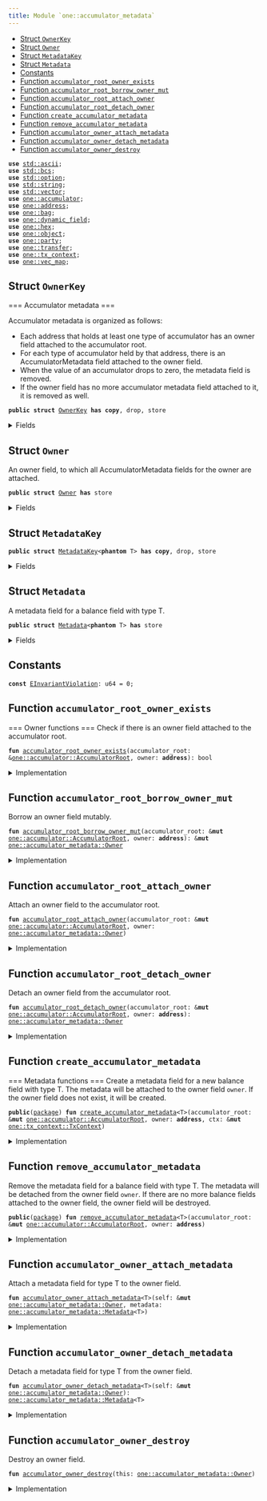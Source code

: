 ```yaml
---
title: Module `one::accumulator_metadata`
---
```




-  [Struct `OwnerKey`](#sui_accumulator_metadata_OwnerKey)
-  [Struct `Owner`](#sui_accumulator_metadata_Owner)
-  [Struct `MetadataKey`](#sui_accumulator_metadata_MetadataKey)
-  [Struct `Metadata`](#sui_accumulator_metadata_Metadata)
-  [Constants](#@Constants_0)
-  [Function `accumulator_root_owner_exists`](#sui_accumulator_metadata_accumulator_root_owner_exists)
-  [Function `accumulator_root_borrow_owner_mut`](#sui_accumulator_metadata_accumulator_root_borrow_owner_mut)
-  [Function `accumulator_root_attach_owner`](#sui_accumulator_metadata_accumulator_root_attach_owner)
-  [Function `accumulator_root_detach_owner`](#sui_accumulator_metadata_accumulator_root_detach_owner)
-  [Function `create_accumulator_metadata`](#sui_accumulator_metadata_create_accumulator_metadata)
-  [Function `remove_accumulator_metadata`](#sui_accumulator_metadata_remove_accumulator_metadata)
-  [Function `accumulator_owner_attach_metadata`](#sui_accumulator_metadata_accumulator_owner_attach_metadata)
-  [Function `accumulator_owner_detach_metadata`](#sui_accumulator_metadata_accumulator_owner_detach_metadata)
-  [Function `accumulator_owner_destroy`](#sui_accumulator_metadata_accumulator_owner_destroy)


<pre><code><b>use</b> <a href="../std/ascii.md#std_ascii">std::ascii</a>;
<b>use</b> <a href="../std/bcs.md#std_bcs">std::bcs</a>;
<b>use</b> <a href="../std/option.md#std_option">std::option</a>;
<b>use</b> <a href="../std/string.md#std_string">std::string</a>;
<b>use</b> <a href="../std/vector.md#std_vector">std::vector</a>;
<b>use</b> <a href="../sui/accumulator.md#sui_accumulator">one::accumulator</a>;
<b>use</b> <a href="../sui/address.md#sui_address">one::address</a>;
<b>use</b> <a href="../sui/bag.md#sui_bag">one::bag</a>;
<b>use</b> <a href="../sui/dynamic_field.md#sui_dynamic_field">one::dynamic_field</a>;
<b>use</b> <a href="../sui/hex.md#sui_hex">one::hex</a>;
<b>use</b> <a href="../sui/object.md#sui_object">one::object</a>;
<b>use</b> <a href="../sui/party.md#sui_party">one::party</a>;
<b>use</b> <a href="../sui/transfer.md#sui_transfer">one::transfer</a>;
<b>use</b> <a href="../sui/tx_context.md#sui_tx_context">one::tx_context</a>;
<b>use</b> <a href="../sui/vec_map.md#sui_vec_map">one::vec_map</a>;
</code></pre>



<a name="sui_accumulator_metadata_OwnerKey"></a>

## Struct `OwnerKey`

=== Accumulator metadata ===

Accumulator metadata is organized as follows:
- Each address that holds at least one type of accumulator has an owner field attached
to the accumulator root.
- For each type of accumulator held by that address, there is an AccumulatorMetadata field
attached to the owner field.
- When the value of an accumulator drops to zero, the metadata field is removed.
- If the owner field has no more accumulator metadata field attached to it, it is removed
as well.


<pre><code><b>public</b> <b>struct</b> <a href="../sui/accumulator_metadata.md#sui_accumulator_metadata_OwnerKey">OwnerKey</a> <b>has</b> <b>copy</b>, drop, store
</code></pre>



<details>
<summary>Fields</summary>


<dl>
<dt>
<code>owner: <b>address</b></code>
</dt>
<dd>
</dd>
</dl>


</details>

<a name="sui_accumulator_metadata_Owner"></a>

## Struct `Owner`

An owner field, to which all AccumulatorMetadata fields for the owner are
attached.


<pre><code><b>public</b> <b>struct</b> <a href="../sui/accumulator_metadata.md#sui_accumulator_metadata_Owner">Owner</a> <b>has</b> store
</code></pre>



<details>
<summary>Fields</summary>


<dl>
<dt>
<code>balances: <a href="../sui/bag.md#sui_bag_Bag">one::bag::Bag</a></code>
</dt>
<dd>
 The individual balances owned by the owner.
</dd>
<dt>
<code>owner: <b>address</b></code>
</dt>
<dd>
</dd>
</dl>


</details>

<a name="sui_accumulator_metadata_MetadataKey"></a>

## Struct `MetadataKey`



<pre><code><b>public</b> <b>struct</b> <a href="../sui/accumulator_metadata.md#sui_accumulator_metadata_MetadataKey">MetadataKey</a>&lt;<b>phantom</b> T&gt; <b>has</b> <b>copy</b>, drop, store
</code></pre>



<details>
<summary>Fields</summary>


<dl>
</dl>


</details>

<a name="sui_accumulator_metadata_Metadata"></a>

## Struct `Metadata`

A metadata field for a balance field with type T.


<pre><code><b>public</b> <b>struct</b> <a href="../sui/accumulator_metadata.md#sui_accumulator_metadata_Metadata">Metadata</a>&lt;<b>phantom</b> T&gt; <b>has</b> store
</code></pre>



<details>
<summary>Fields</summary>


<dl>
<dt>
<code>fields: <a href="../sui/bag.md#sui_bag_Bag">one::bag::Bag</a></code>
</dt>
<dd>
 Any per-balance fields we wish to add in the future.
</dd>
</dl>


</details>

<a name="@Constants_0"></a>

## Constants


<a name="sui_accumulator_metadata_EInvariantViolation"></a>



<pre><code><b>const</b> <a href="../sui/accumulator_metadata.md#sui_accumulator_metadata_EInvariantViolation">EInvariantViolation</a>: u64 = 0;
</code></pre>



<a name="sui_accumulator_metadata_accumulator_root_owner_exists"></a>

## Function `accumulator_root_owner_exists`

=== Owner functions ===
Check if there is an owner field attached to the accumulator root.


<pre><code><b>fun</b> <a href="../sui/accumulator_metadata.md#sui_accumulator_metadata_accumulator_root_owner_exists">accumulator_root_owner_exists</a>(accumulator_root: &<a href="../sui/accumulator.md#sui_accumulator_AccumulatorRoot">one::accumulator::AccumulatorRoot</a>, owner: <b>address</b>): bool
</code></pre>



<details>
<summary>Implementation</summary>


<pre><code><b>fun</b> <a href="../sui/accumulator_metadata.md#sui_accumulator_metadata_accumulator_root_owner_exists">accumulator_root_owner_exists</a>(accumulator_root: &AccumulatorRoot, owner: <b>address</b>): bool {
    <a href="../sui/dynamic_field.md#sui_dynamic_field_exists_with_type">dynamic_field::exists_with_type</a>&lt;<a href="../sui/accumulator_metadata.md#sui_accumulator_metadata_OwnerKey">OwnerKey</a>, <a href="../sui/accumulator_metadata.md#sui_accumulator_metadata_Owner">Owner</a>&gt;(accumulator_root.id(), <a href="../sui/accumulator_metadata.md#sui_accumulator_metadata_OwnerKey">OwnerKey</a> { owner })
}
</code></pre>



</details>

<a name="sui_accumulator_metadata_accumulator_root_borrow_owner_mut"></a>

## Function `accumulator_root_borrow_owner_mut`

Borrow an owner field mutably.


<pre><code><b>fun</b> <a href="../sui/accumulator_metadata.md#sui_accumulator_metadata_accumulator_root_borrow_owner_mut">accumulator_root_borrow_owner_mut</a>(accumulator_root: &<b>mut</b> <a href="../sui/accumulator.md#sui_accumulator_AccumulatorRoot">one::accumulator::AccumulatorRoot</a>, owner: <b>address</b>): &<b>mut</b> <a href="../sui/accumulator_metadata.md#sui_accumulator_metadata_Owner">one::accumulator_metadata::Owner</a>
</code></pre>



<details>
<summary>Implementation</summary>


<pre><code><b>fun</b> <a href="../sui/accumulator_metadata.md#sui_accumulator_metadata_accumulator_root_borrow_owner_mut">accumulator_root_borrow_owner_mut</a>(
    accumulator_root: &<b>mut</b> AccumulatorRoot,
    owner: <b>address</b>,
): &<b>mut</b> <a href="../sui/accumulator_metadata.md#sui_accumulator_metadata_Owner">Owner</a> {
    <a href="../sui/dynamic_field.md#sui_dynamic_field_borrow_mut">dynamic_field::borrow_mut</a>(accumulator_root.id_mut(), <a href="../sui/accumulator_metadata.md#sui_accumulator_metadata_OwnerKey">OwnerKey</a> { owner })
}
</code></pre>



</details>

<a name="sui_accumulator_metadata_accumulator_root_attach_owner"></a>

## Function `accumulator_root_attach_owner`

Attach an owner field to the accumulator root.


<pre><code><b>fun</b> <a href="../sui/accumulator_metadata.md#sui_accumulator_metadata_accumulator_root_attach_owner">accumulator_root_attach_owner</a>(accumulator_root: &<b>mut</b> <a href="../sui/accumulator.md#sui_accumulator_AccumulatorRoot">one::accumulator::AccumulatorRoot</a>, owner: <a href="../sui/accumulator_metadata.md#sui_accumulator_metadata_Owner">one::accumulator_metadata::Owner</a>)
</code></pre>



<details>
<summary>Implementation</summary>


<pre><code><b>fun</b> <a href="../sui/accumulator_metadata.md#sui_accumulator_metadata_accumulator_root_attach_owner">accumulator_root_attach_owner</a>(accumulator_root: &<b>mut</b> AccumulatorRoot, owner: <a href="../sui/accumulator_metadata.md#sui_accumulator_metadata_Owner">Owner</a>) {
    <a href="../sui/dynamic_field.md#sui_dynamic_field_add">dynamic_field::add</a>(accumulator_root.id_mut(), <a href="../sui/accumulator_metadata.md#sui_accumulator_metadata_OwnerKey">OwnerKey</a> { owner: owner.owner }, owner);
}
</code></pre>



</details>

<a name="sui_accumulator_metadata_accumulator_root_detach_owner"></a>

## Function `accumulator_root_detach_owner`

Detach an owner field from the accumulator root.


<pre><code><b>fun</b> <a href="../sui/accumulator_metadata.md#sui_accumulator_metadata_accumulator_root_detach_owner">accumulator_root_detach_owner</a>(accumulator_root: &<b>mut</b> <a href="../sui/accumulator.md#sui_accumulator_AccumulatorRoot">one::accumulator::AccumulatorRoot</a>, owner: <b>address</b>): <a href="../sui/accumulator_metadata.md#sui_accumulator_metadata_Owner">one::accumulator_metadata::Owner</a>
</code></pre>



<details>
<summary>Implementation</summary>


<pre><code><b>fun</b> <a href="../sui/accumulator_metadata.md#sui_accumulator_metadata_accumulator_root_detach_owner">accumulator_root_detach_owner</a>(accumulator_root: &<b>mut</b> AccumulatorRoot, owner: <b>address</b>): <a href="../sui/accumulator_metadata.md#sui_accumulator_metadata_Owner">Owner</a> {
    <a href="../sui/dynamic_field.md#sui_dynamic_field_remove">dynamic_field::remove</a>(accumulator_root.id_mut(), <a href="../sui/accumulator_metadata.md#sui_accumulator_metadata_OwnerKey">OwnerKey</a> { owner })
}
</code></pre>



</details>

<a name="sui_accumulator_metadata_create_accumulator_metadata"></a>

## Function `create_accumulator_metadata`

=== Metadata functions ===
Create a metadata field for a new balance field with type T.
The metadata will be attached to the owner field <code>owner</code>.
If the owner field does not exist, it will be created.


<pre><code><b>public</b>(<a href="../sui/package.md#sui_package">package</a>) <b>fun</b> <a href="../sui/accumulator_metadata.md#sui_accumulator_metadata_create_accumulator_metadata">create_accumulator_metadata</a>&lt;T&gt;(accumulator_root: &<b>mut</b> <a href="../sui/accumulator.md#sui_accumulator_AccumulatorRoot">one::accumulator::AccumulatorRoot</a>, owner: <b>address</b>, ctx: &<b>mut</b> <a href="../sui/tx_context.md#sui_tx_context_TxContext">one::tx_context::TxContext</a>)
</code></pre>



<details>
<summary>Implementation</summary>


<pre><code><b>public</b>(<a href="../sui/package.md#sui_package">package</a>) <b>fun</b> <a href="../sui/accumulator_metadata.md#sui_accumulator_metadata_create_accumulator_metadata">create_accumulator_metadata</a>&lt;T&gt;(
    accumulator_root: &<b>mut</b> AccumulatorRoot,
    owner: <b>address</b>,
    ctx: &<b>mut</b> TxContext,
) {
    <b>let</b> metadata = <a href="../sui/accumulator_metadata.md#sui_accumulator_metadata_Metadata">Metadata</a>&lt;T&gt; {
        fields: <a href="../sui/bag.md#sui_bag_new">bag::new</a>(ctx),
    };
    <b>if</b> (accumulator_root.owner_exists(owner)) {
        <b>let</b> accumulator_owner = accumulator_root.borrow_owner_mut(owner);
        <b>assert</b>!(accumulator_owner.owner == owner, <a href="../sui/accumulator_metadata.md#sui_accumulator_metadata_EInvariantViolation">EInvariantViolation</a>);
        accumulator_owner.attach_metadata(metadata);
    } <b>else</b> {
        <b>let</b> <b>mut</b> accumulator_owner = <a href="../sui/accumulator_metadata.md#sui_accumulator_metadata_Owner">Owner</a> {
            balances: <a href="../sui/bag.md#sui_bag_new">bag::new</a>(ctx),
            owner,
        };
        accumulator_owner.attach_metadata(metadata);
        accumulator_root.attach_owner(accumulator_owner);
    }
}
</code></pre>



</details>

<a name="sui_accumulator_metadata_remove_accumulator_metadata"></a>

## Function `remove_accumulator_metadata`

Remove the metadata field for a balance field with type T.
The metadata will be detached from the owner field <code>owner</code>.
If there are no more balance fields attached to the owner field,
the owner field will be destroyed.


<pre><code><b>public</b>(<a href="../sui/package.md#sui_package">package</a>) <b>fun</b> <a href="../sui/accumulator_metadata.md#sui_accumulator_metadata_remove_accumulator_metadata">remove_accumulator_metadata</a>&lt;T&gt;(accumulator_root: &<b>mut</b> <a href="../sui/accumulator.md#sui_accumulator_AccumulatorRoot">one::accumulator::AccumulatorRoot</a>, owner: <b>address</b>)
</code></pre>



<details>
<summary>Implementation</summary>


<pre><code><b>public</b>(<a href="../sui/package.md#sui_package">package</a>) <b>fun</b> <a href="../sui/accumulator_metadata.md#sui_accumulator_metadata_remove_accumulator_metadata">remove_accumulator_metadata</a>&lt;T&gt;(
    accumulator_root: &<b>mut</b> AccumulatorRoot,
    owner: <b>address</b>,
) {
    <b>let</b> is_empty = {
        <b>let</b> accumulator_owner = accumulator_root.borrow_owner_mut(owner);
        <b>let</b> <a href="../sui/accumulator_metadata.md#sui_accumulator_metadata_Metadata">Metadata</a> { fields } = accumulator_owner.detach_metadata&lt;T&gt;();
        fields.destroy_empty();
        accumulator_owner.balances.is_empty()
    };
    <b>if</b> (is_empty) {
        accumulator_root.detach_owner(owner).destroy();
    }
}
</code></pre>



</details>

<a name="sui_accumulator_metadata_accumulator_owner_attach_metadata"></a>

## Function `accumulator_owner_attach_metadata`

Attach a metadata field for type T to the owner field.


<pre><code><b>fun</b> <a href="../sui/accumulator_metadata.md#sui_accumulator_metadata_accumulator_owner_attach_metadata">accumulator_owner_attach_metadata</a>&lt;T&gt;(self: &<b>mut</b> <a href="../sui/accumulator_metadata.md#sui_accumulator_metadata_Owner">one::accumulator_metadata::Owner</a>, metadata: <a href="../sui/accumulator_metadata.md#sui_accumulator_metadata_Metadata">one::accumulator_metadata::Metadata</a>&lt;T&gt;)
</code></pre>



<details>
<summary>Implementation</summary>


<pre><code><b>fun</b> <a href="../sui/accumulator_metadata.md#sui_accumulator_metadata_accumulator_owner_attach_metadata">accumulator_owner_attach_metadata</a>&lt;T&gt;(self: &<b>mut</b> <a href="../sui/accumulator_metadata.md#sui_accumulator_metadata_Owner">Owner</a>, metadata: <a href="../sui/accumulator_metadata.md#sui_accumulator_metadata_Metadata">Metadata</a>&lt;T&gt;) {
    self.balances.add(<a href="../sui/accumulator_metadata.md#sui_accumulator_metadata_MetadataKey">MetadataKey</a>&lt;T&gt;(), metadata);
}
</code></pre>



</details>

<a name="sui_accumulator_metadata_accumulator_owner_detach_metadata"></a>

## Function `accumulator_owner_detach_metadata`

Detach a metadata field for type T from the owner field.


<pre><code><b>fun</b> <a href="../sui/accumulator_metadata.md#sui_accumulator_metadata_accumulator_owner_detach_metadata">accumulator_owner_detach_metadata</a>&lt;T&gt;(self: &<b>mut</b> <a href="../sui/accumulator_metadata.md#sui_accumulator_metadata_Owner">one::accumulator_metadata::Owner</a>): <a href="../sui/accumulator_metadata.md#sui_accumulator_metadata_Metadata">one::accumulator_metadata::Metadata</a>&lt;T&gt;
</code></pre>



<details>
<summary>Implementation</summary>


<pre><code><b>fun</b> <a href="../sui/accumulator_metadata.md#sui_accumulator_metadata_accumulator_owner_detach_metadata">accumulator_owner_detach_metadata</a>&lt;T&gt;(self: &<b>mut</b> <a href="../sui/accumulator_metadata.md#sui_accumulator_metadata_Owner">Owner</a>): <a href="../sui/accumulator_metadata.md#sui_accumulator_metadata_Metadata">Metadata</a>&lt;T&gt; {
    self.balances.remove(<a href="../sui/accumulator_metadata.md#sui_accumulator_metadata_MetadataKey">MetadataKey</a>&lt;T&gt;())
}
</code></pre>



</details>

<a name="sui_accumulator_metadata_accumulator_owner_destroy"></a>

## Function `accumulator_owner_destroy`

Destroy an owner field.


<pre><code><b>fun</b> <a href="../sui/accumulator_metadata.md#sui_accumulator_metadata_accumulator_owner_destroy">accumulator_owner_destroy</a>(this: <a href="../sui/accumulator_metadata.md#sui_accumulator_metadata_Owner">one::accumulator_metadata::Owner</a>)
</code></pre>



<details>
<summary>Implementation</summary>


<pre><code><b>fun</b> <a href="../sui/accumulator_metadata.md#sui_accumulator_metadata_accumulator_owner_destroy">accumulator_owner_destroy</a>(this: <a href="../sui/accumulator_metadata.md#sui_accumulator_metadata_Owner">Owner</a>) {
    <b>let</b> <a href="../sui/accumulator_metadata.md#sui_accumulator_metadata_Owner">Owner</a> { balances, .. } = this;
    balances.destroy_empty();
}
</code></pre>



</details>
